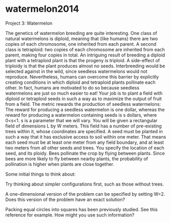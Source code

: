 watermelon2014
==============

 Project 3: Watermelon  
 
The genetics of watermelon breeding are quite interesting. One class of natural watermelons is diploid, meaning that (like humans) there are two copies of each chromosome, one inherited from each parent. A second class is tetraploid: two copies of each chromosome are inherited from each parent, making four copies in total.  An intriguing result of breeding a diploid plant with a tetraploid plant is that the progeny is triploid. A side-effect of triploidy is that the plant produces almost no seeds. Interbreeding would be selected against in the wild, since seedless watermelons would not reproduce. Nevertheless, humans can overcome this barrier by explicitly creating conditions in which diploid and tetraploid plants pollinate each other. In fact, humans are motivated to do so because seedless watermelons are just so much easier to eat!  Your job is to plant a field with diploid or tetraploid seeds in such a way as to maximize the output of fruit from a field. The metric rewards the production of seedless watermelons: The reward for producing a seedless watermelon is one dollar, whereas the reward for producing a watermelon containing seeds is s dollars, where 0&lt;s&lt;1. s is a parameter that we will vary.  You will be given a rectangular field of dimensions L by W meters. This field has a number of pre-existing trees within it, whose coordinates are specified. A seed must be planted in such a way that it has exclusive access to soil within one meter. That means each seed must be at least one meter from any field boundary, and at least two meters from all other seeds and trees. You specify the location of each seed, and its ploidy.  Bees pollinate the crop by flying between plants. Since bees are more likely to fly between nearby plants, the probability of pollination is higher when plants are close together.

Some initial things to think about:      

Try thinking about simpler configurations first, such as those without trees.     

A one-dimensional version of the problem can be specified by setting W=2. Does this version of the problem have an exact solution?     

Packing equal circles into squares has been previously studied. See this reference for example. How might you use such information?
